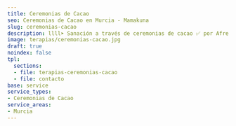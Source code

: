 ```yaml
---
title: Ceremonias de Cacao
seo: Ceremonias de Cacao en Murcia - Mamakuna
slug: ceremonias-cacao
description: llll➤ Sanación a través de ceremonias de cacao ✅ por Afree.
image: terapias/ceremonias-cacao.jpg
draft: true
noindex: false
tpl:
  sections:
  - file: terapias-ceremonias-cacao
  - file: contacto
base: service
service_types:
- Ceremonias de Cacao
service_areas:
- Murcia
---
```


